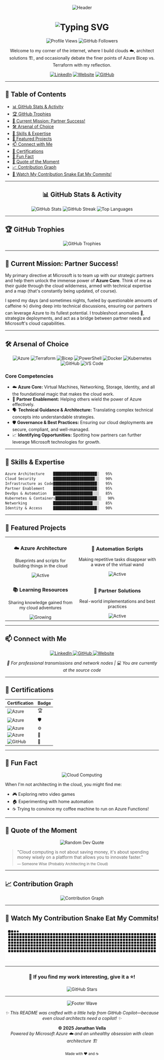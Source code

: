 
<p align="center">
  <img src="https://capsule-render.vercel.app/api?type=waving&color=0078D4&height=200&section=header&text=Jonathan%20Vella&fontSize=50&fontColor=fff&animation=twinkling&fontAlignY=35&desc=Cloud%20Architect%20|%20Azure%20Expert%20|%20Partner%20Success%20Engineer&descAlignY=55&descAlign=50" alt="Header"/>
</p>

<h1 align="center">
  <img src="https://readme-typing-svg.herokuapp.com?font=Fira+Code&size=32&duration=3000&pause=1000&color=0078D4&center=true&vCenter=true&width=600&lines=Greetings%2C+Digital+Explorer!+%F0%9F%91%8B;Building+Clouds+%E2%98%81%EF%B8%8F+Architecting+Solutions;Azure+Core+Specialist;Partner+Success+Champion!" alt="Typing SVG" />
</h1>

<p align="center">
  <img src="https://komarev.com/ghpvc/?username=jonathan-vella&label=Profile%20Views&color=0078D4&style=for-the-badge" alt="Profile Views" />
  <img src="https://img.shields.io/github/followers/jonathan-vella?label=Followers&style=for-the-badge&color=0078D4" alt="GitHub Followers" />
</p>

<p align="center">
  Welcome to my corner of the internet, where I build clouds ☁️, architect solutions 🏗️, and occasionally debate the finer points of Azure Bicep vs. Terraform with my reflection.
</p>

<p align="center">
  <a href="https://www.linkedin.com/in/jonathanvella/"><img src="https://img.shields.io/badge/LinkedIn-0077B5?style=for-the-badge&logo=linkedin&logoColor=white" alt="LinkedIn"/></a>
  <a href="https://jonathan-vella.github.io/"><img src="https://img.shields.io/badge/Website-0078D4?style=for-the-badge&logo=google-chrome&logoColor=white" alt="Website"/></a>
  <a href="https://github.com/jonathan-vella"><img src="https://img.shields.io/badge/GitHub-181717?style=for-the-badge&logo=github&logoColor=white" alt="GitHub"/></a>
</p>

---

## 📑 Table of Contents

- [📊 GitHub Stats & Activity](#-github-stats--activity)
- [🏆 GitHub Trophies](#-github-trophies)
- [🚀 Current Mission: Partner Success!](#-current-mission-partner-success)
- [🛠️ Arsenal of Choice](#️-arsenal-of-choice)
- [💪 Skills & Expertise](#-skills--expertise)
- [📂 Featured Projects](#-featured-projects)
- [📫 Connect with Me](#-connect-with-me)
- [🏅 Certifications](#-certifications)
- [🎲 Fun Fact](#-fun-fact)
- [💭 Quote of the Moment](#-quote-of-the-moment)
- [📈 Contribution Graph](#-contribution-graph)
- [🐍 Watch My Contribution Snake Eat My Commits!](#-watch-my-contribution-snake-eat-my-commits)

---

<div align="center">

## 📊 GitHub Stats & Activity

<img src="https://github-readme-stats.vercel.app/api?username=jonathan-vella&show_icons=true&theme=azure&hide_border=true&bg_color=0D1117&title_color=0078D4&icon_color=0078D4&text_color=FFFFFF" alt="GitHub Stats" />

<img src="https://github-readme-streak-stats.herokuapp.com/?user=jonathan-vella&theme=dark&hide_border=true&background=0D1117&ring=0078D4&fire=0078D4&currStreakLabel=0078D4" alt="GitHub Streak" />

<img src="https://github-readme-stats.vercel.app/api/top-langs/?username=jonathan-vella&layout=compact&theme=azure&hide_border=true&bg_color=0D1117&title_color=0078D4&text_color=FFFFFF" alt="Top Languages" />

</div>

---

## 🏆 GitHub Trophies

<p align="center">
  <img src="https://github-profile-trophy.vercel.app/?username=jonathan-vella&theme=darkhub&no-frame=true&no-bg=true&margin-w=4&column=7" alt="GitHub Trophies" />
</p>

---

## 🚀 Current Mission: Partner Success!

My primary directive at Microsoft is to team up with our strategic partners and help them unlock the immense power of **Azure Core**. Think of me as their guide through the cloud wilderness, armed with technical expertise and a map (that's constantly being updated, of course).

I spend my days (and sometimes nights, fueled by questionable amounts of caffeine ☕) diving deep into technical discussions, ensuring our partners can leverage Azure to its fullest potential. I troubleshoot anomalies 👾, strategize deployments, and act as a bridge between partner needs and Microsoft's cloud capabilities.

---

## 🛠️ Arsenal of Choice

<p align="center">
  <img src="https://img.shields.io/badge/Microsoft_Azure-0078D4?style=for-the-badge&logo=microsoft-azure&logoColor=white" alt="Azure" />
  <img src="https://img.shields.io/badge/Terraform-7B42BC?style=for-the-badge&logo=terraform&logoColor=white" alt="Terraform" />
  <img src="https://img.shields.io/badge/Bicep-0078D4?style=for-the-badge&logo=microsoft&logoColor=white" alt="Bicep" />
  <img src="https://img.shields.io/badge/PowerShell-5391FE?style=for-the-badge&logo=powershell&logoColor=white" alt="PowerShell" />
  <img src="https://img.shields.io/badge/Docker-2496ED?style=for-the-badge&logo=docker&logoColor=white" alt="Docker" />
  <img src="https://img.shields.io/badge/Kubernetes-326CE5?style=for-the-badge&logo=kubernetes&logoColor=white" alt="Kubernetes" />
  <img src="https://img.shields.io/badge/GitHub-181717?style=for-the-badge&logo=github&logoColor=white" alt="GitHub" />
  <img src="https://img.shields.io/badge/VS_Code-007ACC?style=for-the-badge&logo=visual-studio-code&logoColor=white" alt="VS Code" />
</p>

### Core Competencies

- ☁️ **Azure Core:** Virtual Machines, Networking, Storage, Identity, and all the foundational magic that makes the cloud work.
- 🤝 **Partner Enablement:** Helping others wield the power of Azure effectively.
- 🗣️ **Technical Guidance & Architecture:** Translating complex technical concepts into understandable strategies.
- 🛡️ **Governance & Best Practices:** Ensuring our cloud deployments are secure, compliant, and well-managed.
- 📈 **Identifying Opportunities:** Spotting how partners can further leverage Microsoft technologies for growth.

---

## 💪 Skills & Expertise

```text
Azure Architecture    ████████████████████░   95%
Cloud Security        ███████████████████░░   90%
Infrastructure as Code████████████████████░   95%
Partner Enablement    ████████████████████░   95%
DevOps & Automation   ██████████████████░░░   85%
Kubernetes & Containers███████████████████░░   90%
Networking            ██████████████████░░░   85%
Identity & Access     ████████████████████░   90%
```

---

## 📂 Featured Projects

<table>
  <tr>
    <td align="center">
      <h3>☁️ Azure Architecture</h3>
      <p>Blueprints and scripts for building things in the cloud</p>
      <img src="https://img.shields.io/badge/Status-Active-success?style=for-the-badge" alt="Active"/>
    </td>
    <td align="center">
      <h3>🤖 Automation Scripts</h3>
      <p>Making repetitive tasks disappear with a wave of the virtual wand</p>
      <img src="https://img.shields.io/badge/Status-Active-success?style=for-the-badge" alt="Active"/>
    </td>
  </tr>
  <tr>
    <td align="center">
      <h3>📚 Learning Resources</h3>
      <p>Sharing knowledge gained from my cloud adventures</p>
      <img src="https://img.shields.io/badge/Status-Growing-blue?style=for-the-badge" alt="Growing"/>
    </td>
    <td align="center">
      <h3>🎯 Partner Solutions</h3>
      <p>Real-world implementations and best practices</p>
      <img src="https://img.shields.io/badge/Status-Active-success?style=for-the-badge" alt="Active"/>
    </td>
  </tr>
</table>

---

## 📫 Connect with Me

<p align="center">
  <a href="https://www.linkedin.com/in/jonathanvella/">
    <img src="https://img.shields.io/badge/LinkedIn-Let's_Connect!-0077B5?style=for-the-badge&logo=linkedin&logoColor=white" alt="LinkedIn"/>
  </a>
  <a href="https://github.com/jonathan-vella">
    <img src="https://img.shields.io/badge/GitHub-Follow_Me-181717?style=for-the-badge&logo=github&logoColor=white" alt="GitHub"/>
  </a>
  <a href="https://jonathan-vella.github.io/">
    <img src="https://img.shields.io/badge/Website-Visit_Me-0078D4?style=for-the-badge&logo=google-chrome&logoColor=white" alt="Website"/>
  </a>
</p>

<p align="center">
  <em>💼 For professional transmissions and network nodes | 💻 You are currently at the source code</em>
</p>

---

## 🏅 Certifications

<div align="center">

| Certification | Badge |
|---------------|-------|
| ![Azure](https://img.shields.io/badge/Azure-Solutions_Architect_Expert-0078D4?style=for-the-badge&logo=microsoft-azure&logoColor=white) | 🏆 |
| ![Azure](https://img.shields.io/badge/Azure-Security_Engineer_Associate-0078D4?style=for-the-badge&logo=microsoft-azure&logoColor=white) | 🛡️ |
| ![Azure](https://img.shields.io/badge/Azure-Administrator_Associate-0078D4?style=for-the-badge&logo=microsoft-azure&logoColor=white) | ⚙️ |
| ![Azure](https://img.shields.io/badge/Azure-Identity_and_Access_Administrator-0078D4?style=for-the-badge&logo=microsoft-azure&logoColor=white) | 🔐 |
| ![GitHub](https://img.shields.io/badge/GitHub-Copilot-181717?style=for-the-badge&logo=github&logoColor=white) | 🤖 |

</div>
   
---

## 🎲 Fun Fact

<p align="center">
  <img src="https://media.giphy.com/media/LmNwrBhejkK9EFP504/giphy.gif" width="200" alt="Cloud Computing"/>
</p>

When I'm not architecting in the cloud, you might find me:
- 🎮 Exploring retro video games
- 🏠 Experimenting with home automation
- ☕ Trying to convince my coffee machine to run on Azure Functions!

---

## 💭 Quote of the Moment

<p align="center">
  <img src="https://quotes-github-readme.vercel.app/api?type=horizontal&theme=dark" alt="Random Dev Quote" />
</p>

> "Cloud computing is not about saving money, it's about spending money wisely on a platform that allows you to innovate faster."  
> <sub>— Someone Wise (Probably Architecting in the Cloud)</sub>

---

## 📈 Contribution Graph

<p align="center">
  <img src="https://github-readme-activity-graph.vercel.app/graph?username=jonathan-vella&theme=react-dark&hide_border=true&area=true&bg_color=0D1117&color=0078D4&line=0078D4&point=FFFFFF" alt="Contribution Graph" />
</p>

---

## 🐍 Watch My Contribution Snake Eat My Commits!

<p align="center">
  <img src="https://raw.githubusercontent.com/jonathan-vella/jonathan-vella/output/github-contribution-grid-snake-dark.svg" alt="Snake animation" />
</p>

---

<div align="center">

### 🌟 If you find my work interesting, give it a ⭐!

<p align="center">
  <img src="https://img.shields.io/github/stars/jonathan-vella?style=social" alt="GitHub Stars" />
</p>

</div>

---

<p align="center">
  <img src="https://capsule-render.vercel.app/api?type=waving&color=0078D4&height=100&section=footer" alt="Footer Wave"/>
</p>

<p align="center">
  <em>✨ This README was crafted with a little help from GitHub Copilot—because even cloud architects need a copilot! ✨</em>
</p>

<p align="center">
  <strong>&copy; 2025 Jonathan Vella</strong><br>
  <em>Powered by Microsoft Azure ☁️ and an unhealthy obsession with clean architecture 🏗️</em>
</p>

<p align="center">
  <sub>Made with ❤️ and ☕</sub>
</p>
